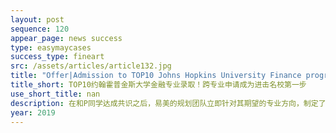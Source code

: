 ```yaml
---
layout: post
sequence: 120
appear_page: news success
type: easymaycases
success_type: fineart
src: /assets/articles/article132.jpg
title: "Offer|Admission to TOP10 Johns Hopkins University Finance program. How to apply to a different program for graduate school?"
title_short: TOP10约翰霍普金斯大学金融专业录取！跨专业申请成为进击名校第一步
use_short_title: nan
description: 在和P同学达成共识之后，易美的规划团队立即针对其期望的专业方向，制定了一整套的背景提升案。在极短的时间内，为P同学安排了线上名企实战项目------参与到大型能源项目资本融资案例的研究之中。不仅如此，为了让P同学接受最优秀的指导，易美还为P同学匹配到了极具实力的导师：纽约前美林银行董事总经理。在工作中，P同学负责项目资料搜集整理和归档，以及协助主管进行资产证券化及相关项目文件的撰写并负责与项目相关的数据处理工作。
year: 2019
---
```


